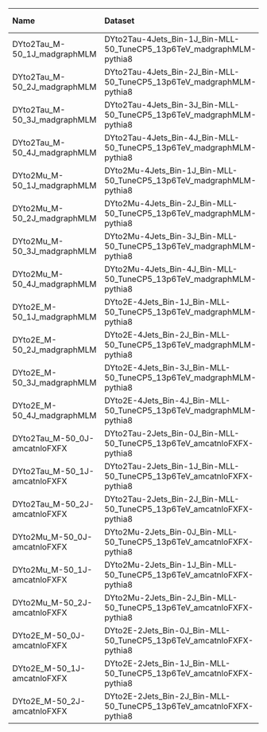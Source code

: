 | Name                          | Dataset                                                               | RunIII2024Summer24 Root Request   | Root Status                       | NanoV15 Status                    | Chained Request   |
|:------------------------------|:----------------------------------------------------------------------|:----------------------------------|:----------------------------------|:----------------------------------|:------------------|
| DYto2Tau_M-50_1J_madgraphMLM  | DYto2Tau-4Jets_Bin-1J_Bin-MLL-50_TuneCP5_13p6TeV_madgraphMLM-pythia8  | NONE                              | $${\color{red}\textbf{MISSING}}$$ | $${\color{red}\textbf{MISSING}}$$ | N/A               |
| DYto2Tau_M-50_2J_madgraphMLM  | DYto2Tau-4Jets_Bin-2J_Bin-MLL-50_TuneCP5_13p6TeV_madgraphMLM-pythia8  | NONE                              | $${\color{red}\textbf{MISSING}}$$ | $${\color{red}\textbf{MISSING}}$$ | N/A               |
| DYto2Tau_M-50_3J_madgraphMLM  | DYto2Tau-4Jets_Bin-3J_Bin-MLL-50_TuneCP5_13p6TeV_madgraphMLM-pythia8  | NONE                              | $${\color{red}\textbf{MISSING}}$$ | $${\color{red}\textbf{MISSING}}$$ | N/A               |
| DYto2Tau_M-50_4J_madgraphMLM  | DYto2Tau-4Jets_Bin-4J_Bin-MLL-50_TuneCP5_13p6TeV_madgraphMLM-pythia8  | NONE                              | $${\color{red}\textbf{MISSING}}$$ | $${\color{red}\textbf{MISSING}}$$ | N/A               |
| DYto2Mu_M-50_1J_madgraphMLM   | DYto2Mu-4Jets_Bin-1J_Bin-MLL-50_TuneCP5_13p6TeV_madgraphMLM-pythia8   | NONE                              | $${\color{red}\textbf{MISSING}}$$ | $${\color{red}\textbf{MISSING}}$$ | N/A               |
| DYto2Mu_M-50_2J_madgraphMLM   | DYto2Mu-4Jets_Bin-2J_Bin-MLL-50_TuneCP5_13p6TeV_madgraphMLM-pythia8   | NONE                              | $${\color{red}\textbf{MISSING}}$$ | $${\color{red}\textbf{MISSING}}$$ | N/A               |
| DYto2Mu_M-50_3J_madgraphMLM   | DYto2Mu-4Jets_Bin-3J_Bin-MLL-50_TuneCP5_13p6TeV_madgraphMLM-pythia8   | NONE                              | $${\color{red}\textbf{MISSING}}$$ | $${\color{red}\textbf{MISSING}}$$ | N/A               |
| DYto2Mu_M-50_4J_madgraphMLM   | DYto2Mu-4Jets_Bin-4J_Bin-MLL-50_TuneCP5_13p6TeV_madgraphMLM-pythia8   | NONE                              | $${\color{red}\textbf{MISSING}}$$ | $${\color{red}\textbf{MISSING}}$$ | N/A               |
| DYto2E_M-50_1J_madgraphMLM    | DYto2E-4Jets_Bin-1J_Bin-MLL-50_TuneCP5_13p6TeV_madgraphMLM-pythia8    | NONE                              | $${\color{red}\textbf{MISSING}}$$ | $${\color{red}\textbf{MISSING}}$$ | N/A               |
| DYto2E_M-50_2J_madgraphMLM    | DYto2E-4Jets_Bin-2J_Bin-MLL-50_TuneCP5_13p6TeV_madgraphMLM-pythia8    | NONE                              | $${\color{red}\textbf{MISSING}}$$ | $${\color{red}\textbf{MISSING}}$$ | N/A               |
| DYto2E_M-50_3J_madgraphMLM    | DYto2E-4Jets_Bin-3J_Bin-MLL-50_TuneCP5_13p6TeV_madgraphMLM-pythia8    | NONE                              | $${\color{red}\textbf{MISSING}}$$ | $${\color{red}\textbf{MISSING}}$$ | N/A               |
| DYto2E_M-50_4J_madgraphMLM    | DYto2E-4Jets_Bin-4J_Bin-MLL-50_TuneCP5_13p6TeV_madgraphMLM-pythia8    | NONE                              | $${\color{red}\textbf{MISSING}}$$ | $${\color{red}\textbf{MISSING}}$$ | N/A               |
| DYto2Tau_M-50_0J-amcatnloFXFX | DYto2Tau-2Jets_Bin-0J_Bin-MLL-50_TuneCP5_13p6TeV_amcatnloFXFX-pythia8 | NONE                              | $${\color{red}\textbf{MISSING}}$$ | $${\color{red}\textbf{MISSING}}$$ | N/A               |
| DYto2Tau_M-50_1J-amcatnloFXFX | DYto2Tau-2Jets_Bin-1J_Bin-MLL-50_TuneCP5_13p6TeV_amcatnloFXFX-pythia8 | NONE                              | $${\color{red}\textbf{MISSING}}$$ | $${\color{red}\textbf{MISSING}}$$ | N/A               |
| DYto2Tau_M-50_2J-amcatnloFXFX | DYto2Tau-2Jets_Bin-2J_Bin-MLL-50_TuneCP5_13p6TeV_amcatnloFXFX-pythia8 | NONE                              | $${\color{red}\textbf{MISSING}}$$ | $${\color{red}\textbf{MISSING}}$$ | N/A               |
| DYto2Mu_M-50_0J-amcatnloFXFX  | DYto2Mu-2Jets_Bin-0J_Bin-MLL-50_TuneCP5_13p6TeV_amcatnloFXFX-pythia8  | NONE                              | $${\color{red}\textbf{MISSING}}$$ | $${\color{red}\textbf{MISSING}}$$ | N/A               |
| DYto2Mu_M-50_1J-amcatnloFXFX  | DYto2Mu-2Jets_Bin-1J_Bin-MLL-50_TuneCP5_13p6TeV_amcatnloFXFX-pythia8  | NONE                              | $${\color{red}\textbf{MISSING}}$$ | $${\color{red}\textbf{MISSING}}$$ | N/A               |
| DYto2Mu_M-50_2J-amcatnloFXFX  | DYto2Mu-2Jets_Bin-2J_Bin-MLL-50_TuneCP5_13p6TeV_amcatnloFXFX-pythia8  | NONE                              | $${\color{red}\textbf{MISSING}}$$ | $${\color{red}\textbf{MISSING}}$$ | N/A               |
| DYto2E_M-50_0J-amcatnloFXFX   | DYto2E-2Jets_Bin-0J_Bin-MLL-50_TuneCP5_13p6TeV_amcatnloFXFX-pythia8   | NONE                              | $${\color{red}\textbf{MISSING}}$$ | $${\color{red}\textbf{MISSING}}$$ | N/A               |
| DYto2E_M-50_1J-amcatnloFXFX   | DYto2E-2Jets_Bin-1J_Bin-MLL-50_TuneCP5_13p6TeV_amcatnloFXFX-pythia8   | NONE                              | $${\color{red}\textbf{MISSING}}$$ | $${\color{red}\textbf{MISSING}}$$ | N/A               |
| DYto2E_M-50_2J-amcatnloFXFX   | DYto2E-2Jets_Bin-2J_Bin-MLL-50_TuneCP5_13p6TeV_amcatnloFXFX-pythia8   | NONE                              | $${\color{red}\textbf{MISSING}}$$ | $${\color{red}\textbf{MISSING}}$$ | N/A               |